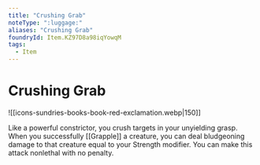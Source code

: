 ```yaml
---
title: "Crushing Grab"
noteType: ":luggage:"
aliases: "Crushing Grab"
foundryId: Item.KZ97D8a98iqYowqM
tags:
  - Item
---
```


# Crushing Grab
![[icons-sundries-books-book-red-exclamation.webp|150]]

Like a powerful constrictor, you crush targets in your unyielding grasp. When you successfully [[Grapple]] a creature, you can deal bludgeoning damage to that creature equal to your Strength modifier. You can make this attack nonlethal with no penalty.
